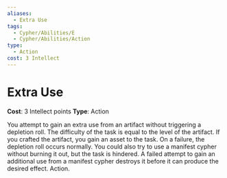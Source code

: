 ```yaml
---
aliases:
  - Extra Use
tags:
  - Cypher/Abilities/E
  - Cypher/Abilities/Action
type:
  - Action
cost: 3 Intellect
---
```


# Extra Use

**Cost**: 3 Intellect points
**Type**: Action

You attempt to gain an extra use from an artifact without triggering a depletion roll. The difficulty of the task is equal to the level of the artifact. If you crafted the artifact, you gain an asset to the task. On a failure, the depletion roll occurs normally. You could also try to use a manifest cypher without burning it out, but the task is hindered. A failed attempt to gain an additional use from a manifest cypher destroys it before it can produce the desired effect. Action.
